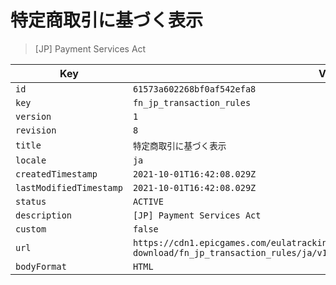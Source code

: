 # 特定商取引に基づく表示

> [JP] Payment Services Act

| Key | Value |
| --- | ----- |
| `id` | `61573a602268bf0af542efa8` |
| `key` | `fn_jp_transaction_rules` |
| `version` | `1` |
| `revision` | `8` |
| `title` | `特定商取引に基づく表示` |
| `locale` | `ja` |
| `createdTimestamp` | `2021-10-01T16:42:08.029Z` |
| `lastModifiedTimestamp` | `2021-10-01T16:42:08.029Z` |
| `status` | `ACTIVE` |
| `description` | `[JP] Payment Services Act` |
| `custom` | `false` |
| `url` | `https://cdn1.epicgames.com/eulatracking-download/fn_jp_transaction_rules/ja/v1/r8/f2bbcac2233eb1458636a7e7dbcd9354.pdf` |
| `bodyFormat` | `HTML` |
